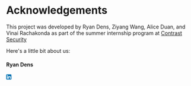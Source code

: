 # Acknowledgements
This project was developed by Ryan Dens, Ziyang Wang, Alice Duan, and Vinai Rachakonda 
as part of the summer internship program at [Contrast Security](https://www.contrastsecurity.com)

Here's a little bit about us:

#### Ryan Dens
[<img src="ln.png">](www.google.com)
